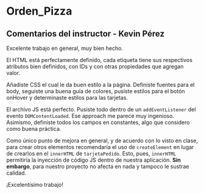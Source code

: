 # Orden_Pizza

## Comentarios del instructor - Kevin Pérez

Excelente trabajo en general, muy bien hecho.

El HTML está perfectamente definido, cada etiqueta tiene sus respectivos atributos bien definidos, con IDs y con otras propiedades que agregan valor.

Añadiste CSS el cual le da buen estilo a la página. Definiste fuentes para el body, seguiste una buena guía de colores, pusiste estilos para el botón onHover y determinaste estilos para las tarjetas.

El archivo JS está perfecto. Pusiste todo dentro de un `addEventListener` del evento `DOMContentLoaded`. Ese approach me parece muy ingenioso. Asimismo, definiste todos los campos en constantes, algo que considero como buena práctica.

Como único punto de mejora en general, y de acuerdo con lo visto en clase, para crear otros elementos recomendaría el uso de `createElement` en lugar de crearlos en el `innerHTML` de `tarjetaPedido`. Esto, pues, `innerHTML` permitiría la inyección de código JS dentro de nuestra aplicación. **Sin embargo**, para nuestro proyecto no afecta en nada y tampoco le sustrae calidad.

¡Excelentísimo trabajo!